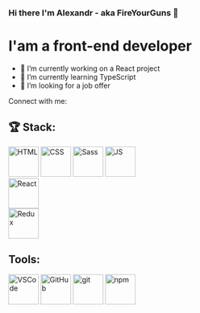 ### Hi there I'm Alexandr - aka FireYourGuns 👋

# I'am a front-end developer

- 🔭 I’m currently working on a React project
- 🌱 I’m currently learning TypeScript
- 👯 I’m looking for a job offer

Connect with me:


## 🏆 Stack:

<img src="![html](https://user-images.githubusercontent.com/60598547/119217439-c0286e00-bac9-11eb-9c92-93f36757f533.png)"
     alt="HTML"
     width="60px" />
<img src="https://user-images.githubusercontent.com/60598547/119216744-062f0300-bac5-11eb-8e94-2741e9d464a7.png"
     alt="CSS"
     width="60px" />
<img src="https://user-images.githubusercontent.com/60598547/119216758-1810a600-bac5-11eb-8783-447fa1f31176.png"
     alt="Sass"
     width="60px" /> 
<img src="https://user-images.githubusercontent.com/60598547/119216766-2363d180-bac5-11eb-8b9d-3b3e4a573271.png"
     alt="JS"
     width="60px" />  
<img src="https://user-images.githubusercontent.com/60598547/119216771-2d85d000-bac5-11eb-8316-9c42247c485f.png"
     alt="React"
     width="60px" />       
<img src="https://user-images.githubusercontent.com/60598547/119216775-38406500-bac5-11eb-9751-a3f744b2b8a8.png"
     alt="Redux"
     width="60px" />
     
## Tools:     
<img src="![visual-studio-code](https://user-images.githubusercontent.com/60598547/119217306-dd107180-bac8-11eb-9038-27af90b45eb5.png)"
     alt="VSCode"
     width="60px" />
<img src="![github](https://user-images.githubusercontent.com/60598547/119217321-f7e2e600-bac8-11eb-9974-7fe563e1171a.png)"
     alt="GitHub"
     width="60px" />
<img src="![git](https://user-images.githubusercontent.com/60598547/119217341-1e088600-bac9-11eb-9d56-36a6f7538716.png)"
     alt="git"
     width="60px" />
<img src="![](https://camo.githubusercontent.com/ef97122d50b2b5f9c1564463e7e4dc20be81b81afa93f6f33499226d06e70d66/68747470733a2f2f63646e2e6a7364656c6976722e6e65742f6e706d2f73696d706c652d69636f6e7340332e332e302f69636f6e732f6e706d2e737667)"
     alt="npm"
     width="60px" />

